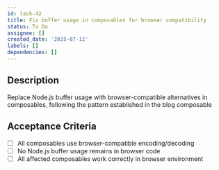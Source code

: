 ```yaml
---
id: task-42
title: Fix buffer usage in composables for browser compatibility
status: To Do
assignee: []
created_date: '2025-07-12'
labels: []
dependencies: []
---
```


## Description

Replace Node.js buffer usage with browser-compatible alternatives in composables, following the pattern established in the blog composable

## Acceptance Criteria

- [ ] All composables use browser-compatible encoding/decoding
- [ ] No Node.js buffer usage remains in browser code
- [ ] All affected composables work correctly in browser environment
